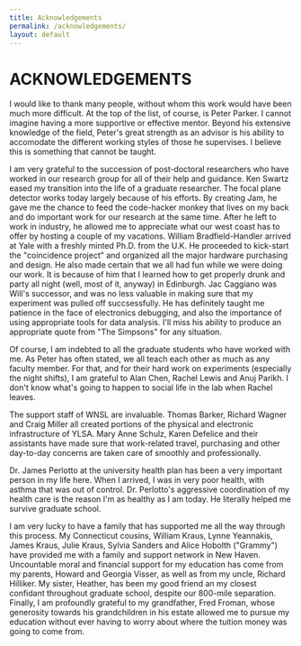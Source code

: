 ```yaml
---
title: Acknowledgements
permalink: /acknowledgements/
layout: default
---
```


# ACKNOWLEDGEMENTS

I would like to thank many people, without whom this work would have been much
more difficult. At the top of the list, of course, is Peter Parker. I cannot
imagine having a more supportive or effective mentor. Beyond his extensive
knowledge of the field, Peter's great strength as an advisor is his ability to
accomodate the different working styles of those he supervises. I believe this
is something that cannot be taught.

I am very grateful to the succession of post-doctoral researchers who have
worked in our research group for all of their help and guidance. Ken Swartz
eased my transition into the life of a graduate researcher. The focal plane
detector works today largely because of his efforts. By creating Jam, he gave
me the chance to feed the code-hacker monkey that lives on my back and do
important work for our research at the same time. After he left to work in
industry, he allowed me to appreciate what our west coast has to offer by
hosting a couple of my vacations. William Bradfield-Handler arrived at Yale
with a freshly minted Ph.D. from the U.K. He proceeded to kick-start the
"coincidence project" and organized all the major hardware purchasing and
design. He also made certain that we all had fun while we were doing our work.
It is because of him that I learned how to get properly drunk and party all
night (well, most of it, anyway) in Edinburgh. Jac Caggiano was Will's
successor, and was no less valuable in making sure that my experiment was
pulled off succsessfully. He has definitely taught me patience in the face of
electronics debugging, and also the importance of using appropriate tools for
data analysis. I'll miss his ability to produce an appropriate quote from "The
Simpsons" for any situation.

Of course, I am indebted to all the graduate students who have worked with me.
As Peter has often stated, we all teach each other as much as any faculty
member. For that, and for their hard work on experiments (especially the 
night shifts), I am grateful to Alan Chen, Rachel Lewis and Anuj Parikh. I
don't know what's going to happen to social life in the lab when Rachel
leaves.

The support staff of WNSL are invaluable. Thomas Barker, Richard Wagner and
Craig Miller all created portions of the physical and electronic
infrastructure of YLSA. Mary Anne Schulz, Karen Defelice and their assistants
have made sure that work-related travel, purchasing and other day-to-day
concerns are taken care of smoothly and professionally.

Dr. James Perlotto at the university health plan has been a very important
person in my life here. When I arrived, I was in very poor health, with asthma
that was out of control. Dr. Perlotto's aggressive coordination of my health
care is the reason I'm as healthy as I am today. He literally helped me
survive graduate school.

I am very lucky to have a family that has supported me all the way through
this process. My Connecticut cousins, William Kraus, Lynne Yeannakis, James
Kraus, Julie Kraus, Sylvia Sanders and Alice Hobolth ("Grammy") have provided
me with a family and support network in New Haven. Uncountable moral and 
financial support for my education has come from my parents, Howard and
Georgia Visser, as well as from my uncle, Richard Hilliker. My sister, 
Heather, has been my good friend an my closest confidant throughout graduate
school, despite our 800-mile separation. Finally, I am profoundly grateful to
my grandfather, Fred Froman, whose generosity towards his grandchildren in his
estate allowed me to pursue my education without ever having to worry about
where the tuition money was going to come from.